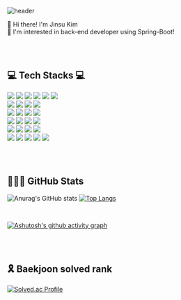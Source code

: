 ![header](https://capsule-render.vercel.app/api?type=waving&color=FFA500&height=200&descAlign=50&fontAlign=50&section=header&text=Hi!+I'm+Jinsu+Kim&fontSize=65&fontColor=2E2E2E&animation=twinkling) 

👋 Hi there! I'm Jinsu Kim <br>
👀 I'm interested in back-end developer using Spring-Boot!

<br><br>

## 💻 Tech Stacks 💻
<div>
<img src="https://img.shields.io/badge/java-007396?style=for-the-badge&logo=java&logoColor=white"> 
<img src="https://img.shields.io/badge/spring-6DB33F?style=for-the-badge&logo=spring&logoColor=white">
<img src="https://img.shields.io/badge/Spring Boot-6DB33F?style=for-the-badge&logo=spring boot&logoColor=white">
<img src="https://img.shields.io/badge/Spring Security-6DB33F?style=for-the-badge&logo=springsecurity&logoColor=white">
<img src="https://img.shields.io/badge/swagger-85EA2D?style=for-the-badge&logo=swagger&logoColor=white">
<img src="https://img.shields.io/badge/socket.io-%23010101.svg?&style=for-the-badge&logo=socket.io&logoColor=white">
</div>



<div>
<img src="https://img.shields.io/badge/mysql-4479A1?style=for-the-badge&logo=mysql&logoColor=white">
<img src="https://img.shields.io/badge/MariaDB-003545?style=for-the-badge&logo=MariaDB&logoColor=white">
<img src="https://img.shields.io/badge/redis-DC382D?style=for-the-badge&logo=redis&logoColor=white">
<img src="https://img.shields.io/badge/mongodb-%2347A248.svg?&style=for-the-badge&logo=mongodb&logoColor=white" />
</div>

<div>
<img src="https://img.shields.io/badge/Docker-2496ED?style=for-the-badge&logo=Docker&logoColor=white">
<img src="https://img.shields.io/badge/VMware-607078?style=for-the-badge&logo=VMware&logoColor=white">
<img src="https://img.shields.io/badge/Ubuntu-3E95420?style=for-the-badge&logo=Ubuntu&logoColor=white">  
<img src="https://img.shields.io/badge/nginx-%23269539.svg?&style=for-the-badge&logo=nginx&logoColor=white">
</div>

<div>
<img src="https://img.shields.io/badge/GitHub Actions-2088FF?style=for-the-badge&logo=GitHub Actions&logoColor=white">
<img src="https://img.shields.io/badge/AWS EC2-FF9900?style=for-the-badge&logo=Amazon EC2&logoColor=white">
<img src="https://img.shields.io/badge/AWS RDS-527FFF?style=for-the-badge&logo=Amazon RDS&logoColor=white">
<img src="https://img.shields.io/badge/AWS S3-569A31?style=for-the-badge&logo=Amazon S3&logoColor=white">
</div>

<div>
<img src="https://img.shields.io/badge/github-181717?style=for-the-badge&logo=github&logoColor=white">
<img src="https://img.shields.io/badge/git-F05032?style=for-the-badge&logo=git&logoColor=white">
<img src="https://img.shields.io/badge/Notion-000000?style=for-the-badge&logo=Notion&logoColor=white">
<img src="https://img.shields.io/badge/figma-F24E1E?style=for-the-badge&logo=figma&logoColor=white"> 
</div>

<div>
<img src="https://img.shields.io/badge/HTML5-E34F26?style=for-the-badge&logo=HTML5&logoColor=white"> 
<img src="https://img.shields.io/badge/JavaScript-F7DF1E?style=for-the-badge&logo=JavaScript&logoColor=white"> 
<img src="https://img.shields.io/badge/CSS3-1572B6?style=for-the-badge&logo=CSS3&logoColor=white"> 
<img src="https://img.shields.io/badge/jQuery-0769AD?style=for-the-badge&logo=jQuery&logoColor=white"> 
<img src="https://img.shields.io/badge/Bootstrap-7952B3?style=for-the-badge&logo=Bootstrap&logoColor=white"> 
</div>

<br/><br/>

## 👨🏻‍💻 GitHub Stats
![Anurag's GitHub stats](https://github-readme-stats.vercel.app/api?username=dgjinsu&show_icons=true&theme=radical)
[![Top Langs](https://github-readme-stats.vercel.app/api/top-langs/?username=dgjinsu&layout=compact)](https://github.com/delay-100/github-readme-stats)

<br>

[![Ashutosh's github activity graph](https://github-readme-activity-graph.vercel.app/graph?username=dgjinsu&theme=react)](https://github.com/ashutosh00710/github-readme-activity-graph)

<br/><br/>

## 🎗️ Baekjoon solved rank
[![Solved.ac Profile](http://mazassumnida.wtf/api/v2/generate_badge?boj=kimjinsu3206)](https://solved.ac/백준아이디/)

<!--
**dgjinsu/dgjinsu** is a ✨ _special_ ✨ repository because its `README.md` (this file) appears on your GitHub profile.

Here are some ideas to get you started: 

- 🔭 I’m currently working on ...
- 🌱 I’m currently learning ...
- 👯 I’m looking to collaborate on ...
- 🤔 I’m looking for help with ...
- 💬 Ask me about ...
- 📫 How to reach me: ...
- 😄 Pronouns: ...
- ⚡ Fun fact: ...
-->
